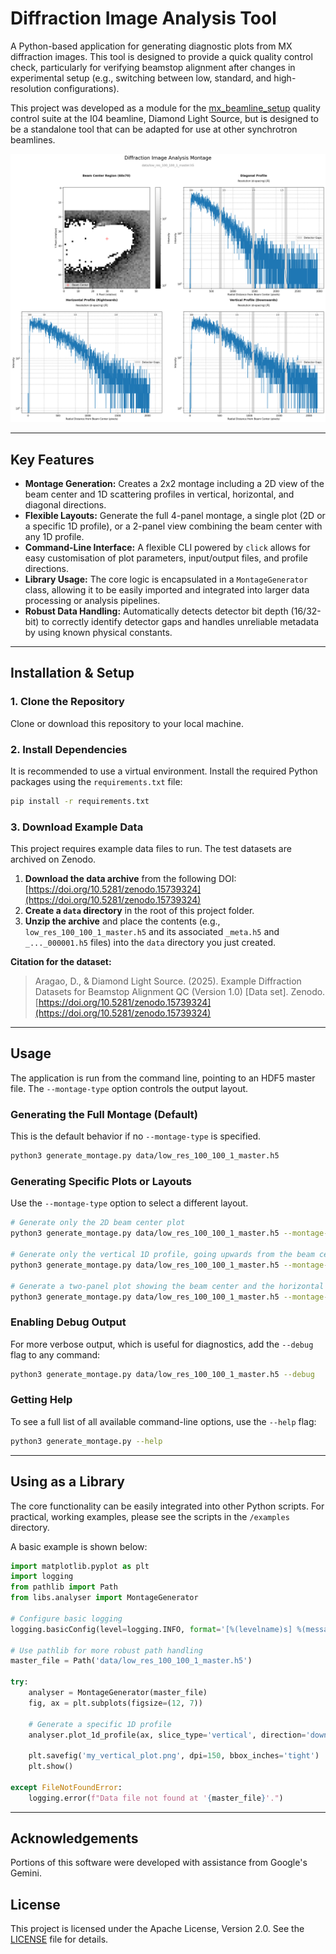 # Diffraction Image Analysis Tool

A Python-based application for generating diagnostic plots from MX diffraction images. This tool is designed to provide a quick quality control check, particularly for verifying beamstop alignment after changes in experimental setup (e.g., switching between low, standard, and high-resolution configurations).

This project was developed as a module for the [mx_beamline_setup](https://github.com/aragaod/mx_beamline_setup) quality control suite at the I04 beamline, Diamond Light Source, but is designed to be a standalone tool that can be adapted for use at other synchrotron beamlines.

![Example Montage](./output_examples/montage_example.png)

---

## Key Features

-   **Montage Generation:** Creates a 2x2 montage including a 2D view of the beam center and 1D scattering profiles in vertical, horizontal, and diagonal directions.
-   **Flexible Layouts:** Generate the full 4-panel montage, a single plot (2D or a specific 1D profile), or a 2-panel view combining the beam center with any 1D profile.
-   **Command-Line Interface:** A flexible CLI powered by `click` allows for easy customisation of plot parameters, input/output files, and profile directions.
-   **Library Usage:** The core logic is encapsulated in a `MontageGenerator` class, allowing it to be easily imported and integrated into larger data processing or analysis pipelines.
-   **Robust Data Handling:** Automatically detects detector bit depth (16/32-bit) to correctly identify detector gaps and handles unreliable metadata by using known physical constants.

---

## Installation & Setup

### 1. Clone the Repository
Clone or download this repository to your local machine.

### 2. Install Dependencies
It is recommended to use a virtual environment. Install the required Python packages using the `requirements.txt` file:

```bash
pip install -r requirements.txt
```

### 3. Download Example Data
This project requires example data files to run. The test datasets are archived on Zenodo.

1.  **Download the data archive** from the following DOI:
    [https://doi.org/10.5281/zenodo.15739324](https://doi.org/10.5281/zenodo.15739324)
2.  **Create a `data` directory** in the root of this project folder.
3.  **Unzip the archive** and place the contents (e.g., `low_res_100_100_1_master.h5` and its associated `_meta.h5` and `_..._000001.h5` files) into the `data` directory you just created.

**Citation for the dataset:**
> Aragao, D., & Diamond Light Source. (2025). Example Diffraction Datasets for Beamstop Alignment QC (Version 1.0) [Data set]. Zenodo. [https://doi.org/10.5281/zenodo.15739324](https://doi.org/10.5281/zenodo.15739324)

---

## Usage

The application is run from the command line, pointing to an HDF5 master file. The `--montage-type` option controls the output layout.

### Generating the Full Montage (Default)
This is the default behavior if no `--montage-type` is specified.
```bash
python3 generate_montage.py data/low_res_100_100_1_master.h5
```

### Generating Specific Plots or Layouts
Use the `--montage-type` option to select a different layout.

```bash
# Generate only the 2D beam center plot
python3 generate_montage.py data/low_res_100_100_1_master.h5 --montage-type 2d

# Generate only the vertical 1D profile, going upwards from the beam center
python3 generate_montage.py data/low_res_100_100_1_master.h5 --montage-type 1d_vertical --vertical-up

# Generate a two-panel plot showing the beam center and the horizontal profile
python3 generate_montage.py data/low_res_100_100_1_master.h5 --montage-type horizontal
```

### Enabling Debug Output
For more verbose output, which is useful for diagnostics, add the `--debug` flag to any command:
```bash
python3 generate_montage.py data/low_res_100_100_1_master.h5 --debug
```

### Getting Help
To see a full list of all available command-line options, use the `--help` flag:
```bash
python3 generate_montage.py --help
```

---

## Using as a Library

The core functionality can be easily integrated into other Python scripts. For practical, working examples, please see the scripts in the `/examples` directory.

A basic example is shown below:
```python
import matplotlib.pyplot as plt
import logging
from pathlib import Path
from libs.analyser import MontageGenerator

# Configure basic logging
logging.basicConfig(level=logging.INFO, format='[%(levelname)s] %(message)s')

# Use pathlib for more robust path handling
master_file = Path('data/low_res_100_100_1_master.h5')

try:
    analyser = MontageGenerator(master_file)
    fig, ax = plt.subplots(figsize=(12, 7))
    
    # Generate a specific 1D profile
    analyser.plot_1d_profile(ax, slice_type='vertical', direction='down')
    
    plt.savefig('my_vertical_plot.png', dpi=150, bbox_inches='tight')
    plt.show()

except FileNotFoundError:
    logging.error(f"Data file not found at '{master_file}'.")
```

---
## Acknowledgements
Portions of this software were developed with assistance from Google's Gemini.

## License
This project is licensed under the Apache License, Version 2.0. See the [LICENSE](LICENSE) file for details.



